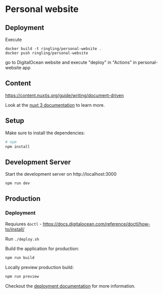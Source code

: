 # Personal website

## Deployment

Execute
```
docker build -t ringling/personal-website .
docker push ringling/personal-website
```

go to DigitalOcean website and execute "deploy" in "Actions" in personal-website app

## Content
https://content.nuxtjs.org/guide/writing/document-driven





Look at the [nuxt 3 documentation](https://v3.nuxtjs.org) to learn more.

## Setup

Make sure to install the dependencies:

```bash
# npm
npm install
```

## Development Server

Start the development server on http://localhost:3000

```bash
npm run dev
```

## Production


### Deployment

Requiures `doctl` - https://docs.digitalocean.com/reference/doctl/how-to/install/

Run `./deploy.sh`





Build the application for production:

```bash
npm run build
```

Locally preview production build:

```bash
npm run preview
```

Checkout the [deployment documentation](https://v3.nuxtjs.org/guide/deploy/presets) for more information.
